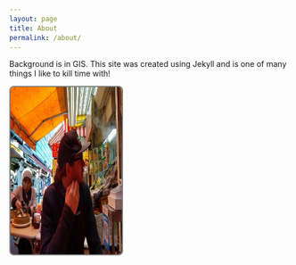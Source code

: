 ```yaml
---
layout: page
title: About
permalink: /about/
---
```


Background is in GIS. This site was created using Jekyll and is one of many things I like to kill time with!

<img src="/assets/images/tokyo4.jpg" alt="Rob" style="width:200px;height:300px; float: left; border-radius: 8px; border: 2px solid grey">
